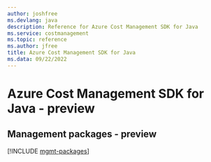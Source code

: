 ```yaml
---
author: joshfree
ms.devlang: java
description: Reference for Azure Cost Management SDK for Java
ms.service: costmanagement
ms.topic: reference
ms.author: jfree
title: Azure Cost Management SDK for Java
ms.data: 09/22/2022
---
```

# Azure Cost Management SDK for Java - preview

## Management packages - preview
[!INCLUDE [mgmt-packages](cost-management-mgmt-index.md)]
